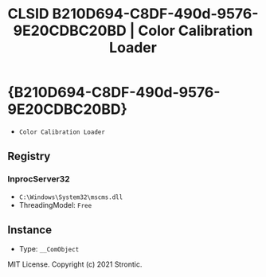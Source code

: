 ﻿---
title: "CLSID B210D694-C8DF-490d-9576-9E20CDBC20BD | Color Calibration Loader"
excerpt: What is COM-Object CLSID B210D694-C8DF-490d-9576-9E20CDBC20BD?
---

# {B210D694-C8DF-490d-9576-9E20CDBC20BD}

* `Color Calibration Loader`

## Registry


### InprocServer32

* `C:\Windows\System32\mscms.dll`
* ThreadingModel: `Free`

## Instance

* Type: `__ComObject`

MIT License. Copyright (c) 2021 Strontic.


